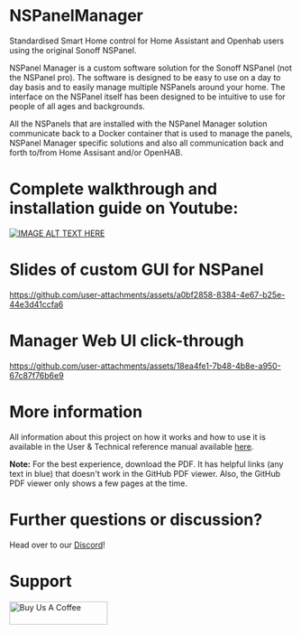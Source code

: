 # NSPanelManager
Standardised Smart Home control for Home Assistant and Openhab users using the original Sonoff NSPanel.

NSPanel Manager is a custom software solution for the Sonoff NSPanel (not the NSPanel pro). The software is designed to be easy to use on a day to day basis and to easily manage multiple NSPanels around your home. The interface on the NSPanel itself has been designed to be intuitive to use for people of all ages and backgrounds.

All the NSPanels that are installed with the NSPanel Manager solution communicate back to a Docker container that is used to manage the panels, NSPanel Manager specific solutions and also all communication back and forth to/from Home Assisant and/or OpenHAB.

# Complete walkthrough and installation guide on Youtube:
[![IMAGE ALT TEXT HERE](https://img.youtube.com/vi/EzDDtguwFd4/0.jpg)](https://www.youtube.com/watch?v=EzDDtguwFd4)

# Slides of custom GUI for NSPanel
https://github.com/user-attachments/assets/a0bf2858-8384-4e67-b25e-44e3d41ccfa6

# Manager Web UI click-through
https://github.com/user-attachments/assets/18ea4fe1-7b48-4b8e-a950-67c87f76b6e9

# More information
All information about this project on how it works and how to use it is available in the User & Technical reference manual available [here](docs/tex/manual.pdf).

**Note:** For the best experience, download the PDF. It has helpful links (any text in blue) that doesn't work in the GitHub PDF viewer. Also, the GitHub PDF viewer only shows a few pages at the time.

# Further questions or discussion?
Head over to our [Discord](https://discord.gg/RwXvAH56fE)!

# Support
<a href="https://www.buymeacoffee.com/nspanelmanager" target="_blank"><img src="https://cdn.buymeacoffee.com/buttons/default-orange.png" alt="Buy Us A Coffee" height="41" width="174"></a>
